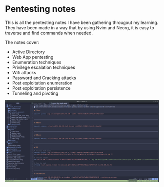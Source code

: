 # Pentesting notes

This is all the pentesting notes I have been gathering througout my learning. They have been made in a way that by using Nvim and Neorg, it is easy to traverse and find commands when needed.

The notes cover:

- Active Directory
- Web App pentesting
- Enumeration techniques
- Privilege escalation techniques
- Wifi attacks
- Password and Cracking attacks
- Post exploitation enumeration
- Post exploitation persistence
- Tunneling and pivoting

![nvim setup](./src/notes.png)
